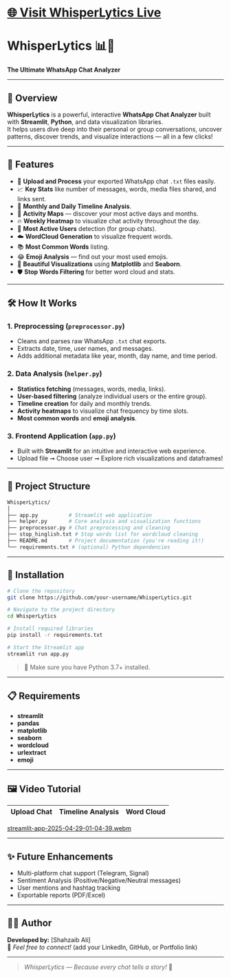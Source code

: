 # [🌐 Visit WhisperLytics Live](https://whisperlytics-9cly7mcd9yzoh2doercqxn.streamlit.app/)


# WhisperLytics 📊💬
**The Ultimate WhatsApp Chat Analyzer**

---

## 📖 Overview
**WhisperLytics** is a powerful, interactive **WhatsApp Chat Analyzer** built with **Streamlit**, **Python**, and data visualization libraries.  
It helps users dive deep into their personal or group conversations, uncover patterns, discover trends, and visualize interactions — all in a few clicks!

---

## 🚀 Features
- 📄 **Upload and Process** your exported WhatsApp chat `.txt` files easily.
- 📈 **Key Stats** like number of messages, words, media files shared, and links sent.
- 📅 **Monthly and Daily Timeline Analysis**.
- 📆 **Activity Maps** — discover your most active days and months.
- 🔥 **Weekly Heatmap** to visualize chat activity throughout the day.
- 👑 **Most Active Users** detection (for group chats).
- ☁️ **WordCloud Generation** to visualize frequent words.
- 📚 **Most Common Words** listing.
- 😂 **Emoji Analysis** — find out your most used emojis.
- 🎨 **Beautiful Visualizations** using **Matplotlib** and **Seaborn**.
- 🛡️ **Stop Words Filtering** for better word cloud and stats.

---

## 🛠️ How It Works
### 1. Preprocessing (`preprocessor.py`)
- Cleans and parses raw WhatsApp `.txt` chat exports.
- Extracts date, time, user names, and messages.
- Adds additional metadata like year, month, day name, and time period.

### 2. Data Analysis (`helper.py`)
- **Statistics fetching** (messages, words, media, links).
- **User-based filtering** (analyze individual users or the entire group).
- **Timeline creation** for daily and monthly trends.
- **Activity heatmaps** to visualize chat frequency by time slots.
- **Most common words** and **emoji analysis**.

### 3. Frontend Application (`app.py`)
- Built with **Streamlit** for an intuitive and interactive web experience.
- Upload file ➞ Choose user ➞ Explore rich visualizations and dataframes!

---

## 📂 Project Structure
```bash
WhisperLytics/
│
├── app.py          # Streamlit web application
├── helper.py       # Core analysis and visualization functions
├── preprocessor.py # Chat preprocessing and cleaning
├── stop_hinglish.txt # Stop words list for wordcloud cleaning
├── README.md       # Project documentation (you're reading it!)
└── requirements.txt # (optional) Python dependencies
```

---

## 🔧 Installation
```bash
# Clone the repository
git clone https://github.com/your-username/WhisperLytics.git

# Navigate to the project directory
cd WhisperLytics

# Install required libraries
pip install -r requirements.txt

# Start the Streamlit app
streamlit run app.py
```

> 📌 Make sure you have Python 3.7+ installed.

---

## 📋 Requirements
- **streamlit**
- **pandas**
- **matplotlib**
- **seaborn**
- **wordcloud**
- **urlextract**
- **emoji**

---

## 🖼️ Video Tutorial
| Upload Chat | Timeline Analysis | Word Cloud |
| :---: | :---: | :---: |


[streamlit-app-2025-04-29-01-04-39.webm](https://github.com/user-attachments/assets/293da40c-999e-449c-bbb2-bada067c4961)


---

## ✨ Future Enhancements
- Multi-platform chat support (Telegram, Signal)
- Sentiment Analysis (Positive/Negative/Neutral messages)
- User mentions and hashtag tracking
- Exportable reports (PDF/Excel)

---

## 👨‍💻 Author
**Developed by:** [Shahzaib Ali]  
🔗 *Feel free to connect!* (add your LinkedIn, GitHub, or Portfolio link)


---



> *WhisperLytics — Because every chat tells a story!* 🌟

